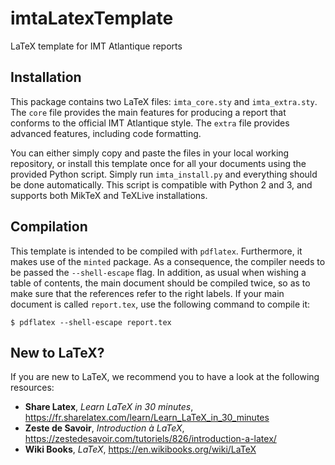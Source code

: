 # imtaLatexTemplate
LaTeX template for IMT Atlantique reports


## Installation

This package contains two LaTeX files: `imta_core.sty` and `imta_extra.sty`.
The `core` file provides the main features for producing a report that conforms to the official IMT Atlantique style.
The `extra` file provides advanced features, including code formatting.

You can either simply copy and paste the files in your local working repository, or install this template once for all your documents using the provided Python script. Simply run `imta_install.py` and everything should be done automatically.
This script is compatible with Python 2 and 3, and supports both MikTeX and TeXLive installations.


## Compilation

This template is intended to be compiled with `pdflatex`.
Furthermore, it makes use of the `minted` package.
As a consequence, the compiler needs to be passed the `--shell-escape` flag.
In addition, as usual when wishing a table of contents, the main document should be compiled twice, so as to make sure that the references refer to the right labels.
If your main document is called `report.tex`, use the following command to compile it:

    $ pdflatex --shell-escape report.tex


## New to LaTeX?

If you are new to LaTeX, we recommend you to have a look at the following resources:
  - __Share Latex__, _Learn LaTeX in 30 minutes_, https://fr.sharelatex.com/learn/Learn_LaTeX_in_30_minutes
  - __Zeste de Savoir__, _Introduction à LaTeX_, https://zestedesavoir.com/tutoriels/826/introduction-a-latex/
  - __Wiki Books__, _LaTeX_, https://en.wikibooks.org/wiki/LaTeX
